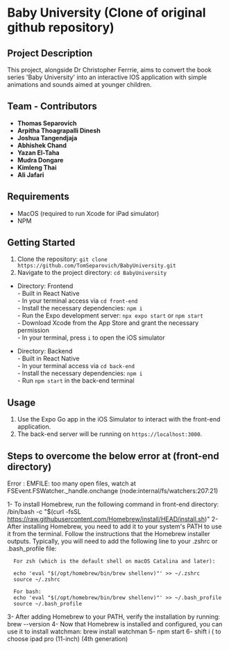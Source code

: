 # Baby University (Clone of original github repository)

## Project Description
This project, alongside Dr Christopher Ferrrie, aims to convert the book series 'Baby University' into an interactive IOS application with simple animations and sounds aimed at younger children.
## Team - Contributors
- **Thomas Separovich**
- **Arpitha Thoagrapalli Dinesh**
- **Joshua Tangendjaja**
- **Abhishek Chand**
- **Yazan El-Taha**
- **Mudra Dongare**
- **Kimleng Thai**
- **Ali Jafari**

## Requirements 
- MacOS (required to run Xcode for iPad simulator)
- NPM 

## Getting Started
1. Clone the repository: `git clone https://github.com/TomSeparovich/BabyUniversity.git`
2. Navigate to the project directory: `cd BabyUniversity`
- Directory: Frontend <br>
      - Built in React Native <br>
      - In your terminal access via `cd front-end` <br>
      - Install the necessary dependencies: `npm i` <br>
      - Run the Expo development server: `npx expo start` or `npm start` <br>
      - Download Xcode from the App Store and grant the necessary permission <br>
      - In your terminal, press `i` to open the iOS simulator <br>
  
- Directory: Backend <br>
      - Built in React Native <br>
      - In your terminal access via `cd back-end` <br>
      - Install the necessary dependencies: `npm i` <br>
      - Run `npm start` in the back-end terminal <br>

## Usage
1. Use the Expo Go app in the iOS Simulator to interact with the front-end application.
2. The back-end server will be running on `https://localhost:3000`.

## Steps to overcome the below error at (front-end directory)
Error : EMFILE: too many open files, watch at FSEvent.FSWatcher._handle.onchange (node:internal/fs/watchers:207:21)

1- To install Homebrew, run the following command in front-end directory:
      /bin/bash -c "$(curl -fsSL https://raw.githubusercontent.com/Homebrew/install/HEAD/install.sh)"
2- After installing Homebrew, you need to add it to your system's PATH to use it from the terminal. Follow the instructions that the Homebrew installer outputs. Typically, you will need to add the following line to your .zshrc or .bash_profile file:

      For zsh (which is the default shell on macOS Catalina and later):
      
      echo 'eval "$(/opt/homebrew/bin/brew shellenv)"' >> ~/.zshrc
      source ~/.zshrc
      
      For bash:
      echo 'eval "$(/opt/homebrew/bin/brew shellenv)"' >> ~/.bash_profile
      source ~/.bash_profile
3- After adding Homebrew to your PATH, verify the installation by running:
      brew --version
4- Now that Homebrew is installed and configured, you can use it to install watchman:
      brew install watchman
5- npm start
6- shift i ( to choose ipad pro (11-inch) (4th generation)





